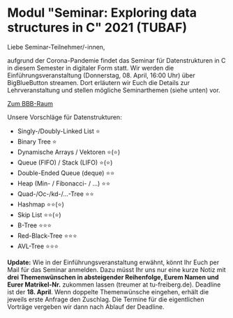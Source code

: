 # Modul "Seminar: Exploring data structures in C" 2021 (TUBAF)
Liebe Seminar-Teilnehmer/-innen,

aufgrund der Corona-Pandemie findet das Seminar für Datenstrukturen in C in diesem Semester in digitaler Form statt.
Wir werden die Einführungsveranstaltung (Donnerstag, 08. April, 16:00 Uhr) über BigBlueButton streamen. Dort erläutern wir Euch die Details zur Lehrveranstaltung und stellen mögliche Seminarthemen (siehe unten) vor.

[Zum BBB-Raum](https://teach.informatik.tu-freiberg.de/b/jon-cmv-2z9)

Unsere Vorschläge für Datenstrukturen:
 - Singly-/Doubly-Linked List ⭐
 - Binary Tree ⭐
 - Dynamische Arrays / Vektoren ⭐(⭐)
 - Queue (FIFO) / Stack (LIFO) ⭐(⭐)
 - Double-Ended Queue (deque) ⭐⭐
 - Heap (Min- / Fibonacci- / ...) ⭐⭐
 - Quad-/Oc-/kd-/...-Tree ⭐⭐
 - Hashmap ⭐⭐(⭐)
 - Skip List ⭐⭐(⭐)
 - B-Tree ⭐⭐⭐
 - Red-Black-Tree ⭐⭐⭐
 - AVL-Tree ⭐⭐⭐

**Update:** Wie in der Einführungsveranstaltung erwähnt, könnt Ihr Euch per Mail für das Seminar anmelden. Dazu müsst Ihr uns nur eine kurze Notiz mit **drei Themenwünschen in absteigender Reihenfolge, Eurem Namen und Eurer Matrikel-Nr.** zukommen lassen (treumer at tu-freiberg.de). Deadline ist der **18. April**. Wenn doppelte Themenwünsche eingehen, erhält die jeweils erste Anfrage den Zuschlag. Die Termine für die eigentlichen Vorträge vergeben wir dann nach Ablauf der Deadline.
